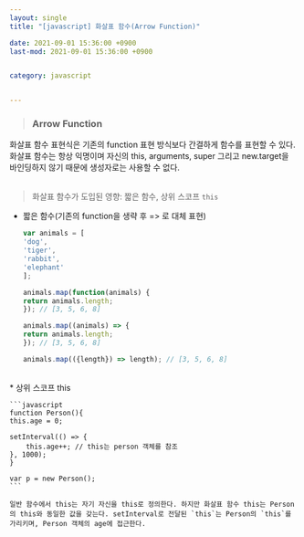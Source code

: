 ```yaml
---
layout: single
title: "[javascript] 화살표 함수(Arrow Function)"

date: 2021-09-01 15:36:00 +0900
last-mod: 2021-09-01 15:36:00 +0900


category: javascript


---
```

> ### Arrow Function

화살표 함수 표현식은 기존의 function 표현 방식보다 간결하게 함수를 표현할 수 있다.<br>화살표 함수는 항상 익명이며 자신의 this, arguments, super 그리고 new.target을 바인딩하지 않기 때문에 생성자로는 사용할 수 없다.<br><br>

> 화살표 함수가 도입된 영향: 짧은 함수, 상위 스코프 `this`

* 짧은 함수(기존의 function을 생략 후 => 로 대체 표현)

    ```javascript
    var animals = [
    'dog',
    'tiger',
    'rabbit',
    'elephant'
    ];

    animals.map(function(animals) { 
    return animals.length; 
    }); // [3, 5, 6, 8]

    animals.map((animals) => {
    return animals.length;
    }); // [3, 5, 6, 8]

    animals.map(({length}) => length); // [3, 5, 6, 8]
    ```
<br>
* 상위 스코프 this

    ```javascript
    function Person(){
    this.age = 0;

    setInterval(() => {
        this.age++; // this는 person 객체를 참조
    }, 1000);
    }

    var p = new Person();
    ```

    일반 함수에서 this는 자기 자신을 this로 정의한다. 하지만 화살표 함수 this는 Person의 this와 동일한 값을 갖는다. setInterval로 전달된 `this`는 Person의 `this`를 가리키며, Person 객체의 age에 접근한다.